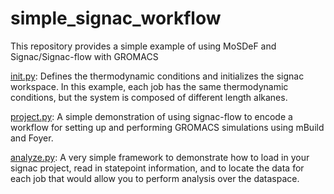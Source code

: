 # simple_signac_workflow

This repository provides a simple example of using MoSDeF and Signac/Signac-flow with GROMACS


[init.py](init.py): Defines the thermodynamic conditions and initializes the signac workspace.  In this example, each job has the same thermodynamic conditions, but the system is composed of different length alkanes.

[project.py](project.py): A simple demonstration of using signac-flow to encode a workflow for setting up and performing GROMACS simulations using mBuild and Foyer. 

[analyze.py](analyze.py): A very simple framework to demonstrate how to load in your signac project, read in statepoint information, and  to locate the data for each job that would allow you to perform analysis over the dataspace.
